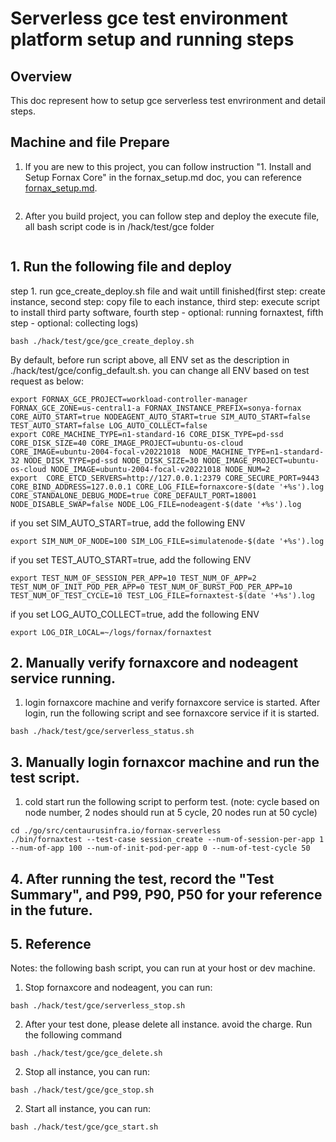 # Serverless gce test environment platform setup and running steps

## Overview
This doc represent how to setup gce serverless test envrironment and detail steps.


## Machine and file Prepare
1. If you are new to this project, you can follow instruction "1. Install and Setup Fornax Core" in the fornax_setup.md doc, you can reference [fornax_setup.md](https://github.com/CentaurusInfra/fornax-serverless/blob/main/doc/fornax_setup.md).
```sh
```
2. After you build project, you can follow step and deploy the execute file, all bash script code is in /hack/test/gce folder
```sh
```

## 1. Run the following file and deploy

step 1. run gce_create_deploy.sh file and wait untill finished(first step: create instance, second step: copy file to each instance, third step: execute script to install third party software, fourth step - optional: running fornaxtest, fifth step - optional: collecting logs)

```script
bash ./hack/test/gce/gce_create_deploy.sh
```

By default, before run script above, all ENV set as the description in ./hack/test/gce/config_default.sh. you can change all ENV based on test request as below:
```
export FORNAX_GCE_PROJECT=workload-controller-manager FORNAX_GCE_ZONE=us-central1-a FORNAX_INSTANCE_PREFIX=sonya-fornax CORE_AUTO_START=true NODEAGENT_AUTO_START=true SIM_AUTO_START=false TEST_AUTO_START=false LOG_AUTO_COLLECT=false
export CORE_MACHINE_TYPE=n1-standard-16 CORE_DISK_TYPE=pd-ssd CORE_DISK_SIZE=40 CORE_IMAGE_PROJECT=ubuntu-os-cloud CORE_IMAGE=ubuntu-2004-focal-v20221018  NODE_MACHINE_TYPE=n1-standard-32 NODE_DISK_TYPE=pd-ssd NODE_DISK_SIZE=30 NODE_IMAGE_PROJECT=ubuntu-os-cloud NODE_IMAGE=ubuntu-2004-focal-v20221018 NODE_NUM=2
export  CORE_ETCD_SERVERS=http://127.0.0.1:2379 CORE_SECURE_PORT=9443 CORE_BIND_ADDRESS=127.0.0.1 CORE_LOG_FILE=fornaxcore-$(date '+%s').log CORE_STANDALONE_DEBUG_MODE=true CORE_DEFAULT_PORT=18001 NODE_DISABLE_SWAP=false NODE_LOG_FILE=nodeagent-$(date '+%s').log
```

if you set SIM_AUTO_START=true, add the following ENV
```
export SIM_NUM_OF_NODE=100 SIM_LOG_FILE=simulatenode-$(date '+%s').log
```

if you set TEST_AUTO_START=true, add the following ENV
```
export TEST_NUM_OF_SESSION_PER_APP=10 TEST_NUM_OF_APP=2 TEST_NUM_OF_INIT_POD_PER_APP=0 TEST_NUM_OF_BURST_POD_PER_APP=10 TEST_NUM_OF_TEST_CYCLE=10 TEST_LOG_FILE=fornaxtest-$(date '+%s').log
```
if you set LOG_AUTO_COLLECT=true, add the following ENV
```
export LOG_DIR_LOCAL=~/logs/fornax/fornaxtest
```


## 2. Manually verify fornaxcore and nodeagent service running.
1. login fornaxcore machine and verify fornaxcore service is started. After login, run the following script and see fornaxcore service if it is started.

```script
bash ./hack/test/gce/serverless_status.sh
```

## 3. Manually login fornaxcor machine and run the test script.

1. cold start
run the following script to perform test. (note: cycle based on node number, 2 nodes should run at 5 cycle, 20 nodes run at 50 cycle)

```script
cd ./go/src/centaurusinfra.io/fornax-serverless
./bin/fornaxtest --test-case session_create --num-of-session-per-app 1 --num-of-app 100 --num-of-init-pod-per-app 0 --num-of-test-cycle 50
```

## 4. After running the test, record the "Test Summary", and P99, P90, P50 for your reference in the future.


## 5. Reference
Notes: the following bash script, you can run at your host or dev machine.

1. Stop fornaxcore and nodeagent, you can run:
```script
bash ./hack/test/gce/serverless_stop.sh
```

2. After your test done, please delete all instance. avoid the charge. Run the following command
```script
bash ./hack/test/gce/gce_delete.sh
```

2. Stop all instance, you can run:
```script
bash ./hack/test/gce/gce_stop.sh
```

2. Start all instance, you can run:
```script
bash ./hack/test/gce/gce_start.sh
```
